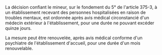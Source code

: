   
La décision confiant le mineur, sur le fondement du 5° de l'article 375-3, à un établissement recevant des personnes hospitalisées en raison de troubles mentaux, est ordonnée après avis médical circonstancié d'un médecin extérieur à l'établissement, pour une durée ne pouvant excéder quinze jours.   

  
La mesure peut être renouvelée, après avis médical conforme d'un psychiatre de l'établissement d'accueil, pour une durée d'un mois renouvelable.  

